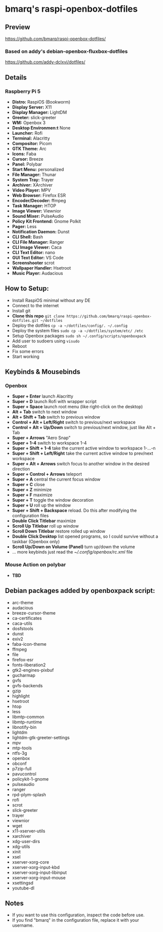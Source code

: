# bmarq's raspi-openbox-dotfiles
## Preview
https://github.com/bmarq/raspi-openbox-dotfiles/
<br />

### Based on addy's debian-openbox-fluxbox-dotfiles
https://github.com/addy-dclxvi/dotfiles/
<br />

## Details
### Raspberry Pi 5
- **Distro:** RaspiOS (Bookworm)
- **Display Server:** X11
- **Display Manager:** LightDM
- **Greeter:** slick-greeter
- **WM:** Openbox 3
- **Desktop Environmen:t** None
- **Launcher:** Rofi
- **Terminal:** Alacritty
- **Compositor:** Picom
- **GTK Theme:** Arc
- **Icons:** Faba
- **Cursor:** Breeze
- **Panel:** Polybar
- **Start Menu:** personalized
- **File Manager:** Thunar
- **System Tray:** Trayer
- **Archiver:** XArchiver
- **Video Player:** MPV
- **Web Browser:** Firefox ESR
- **Encoder/Decoder:** ffmpeg
- **Task Manager:** HTOP
- **Image Viewer:** Viewnior
- **Sound Mixer:** PulseAudio
- **Policy Kit Frontend:** Gnome Polkit
- **Pager:** Less
- **Notification Daemon:** Dunst
- **CLI Shell:** Bash
- **CLI File Manager:** Ranger
- **CLI Image Viewer:** Caca
- **CLI Text Editor:** nano
- **GUI Text Editor:** VS Code
- **Screenshooter** scrot
- **Wallpaper Handler:** Hsetroot
- **Music Player:** Audacious

## How to Setup:
- Install RaspiOS minimal without any DE
- Connect to the internet
- Install git
- **Clone this repo** `git clone https://github.com/bmarq/raspi-openbox-dotfiles.git ~/dotfiles`
- Deploy the dotfiles `cp -a ~/dotfiles/config/. ~/.config`
- Deploy the system files `sudo cp -a ~/dotfiles/system/etc/ /etc`
- Setup Openbox packages `sudo sh ~/.config/scripts/openboxpack`
- Add user to sudoers using `visudo`
- Reboot
- Fix some errors
- Start working

## Keybinds & Mousebinds
### Openbox
- **Super + Enter** launch Alacritty
- **Super + D** launch Rofi with wrapper script
- **Super + Space** launch root menu (like right-click on the desktop)
- **Alt + Tab** switch to next window
- **Alt + Shift + Tab** switch to previous window
- **Control + Alt + Left/Right** switch to previous/next workspace
- **Control + Alt + Up/Down**  switch to previous/next window, just like Alt + Tab
- **Super + Arrows** "Aero Snap"
- **Super + 1-4** switch to workspace 1-4
- **Super + Shift + 1-4** take the current active window to workspace 1-...-n
- **Super + Shift + Left/Right** take the current active window to prev/next workspace
- **Super + Alt + Arrows** switch focus to another window in the desired direction
- **Super + Control + Arrows** teleport
- **Super + A** central the current focus window
- **Super + C** close
- **Super + Z** minimize
- **Super + F** maximize
- **Super + T** toggle the window decoration
- **Super + U** roll up the window
- **Super + Shift + Backspace** reload. Do this after modifying the configuration files
- **Double Click Titlebar** maximize
- **Scroll Up Titlebar** roll up window
- **Scroll Down Titlebar** restore rolled up window
- **Double Click Desktop** list opened programs, so I could survive without a taskbar (Openbox only)
- **Scroll Up/Down on Volume (Panel)** turn up/down the volume
- ... more keybinds just read the *~/.config/openbox/rc.xml* file

### Mouse Action on polybar 
- **TBD**

## Debian packages added by openboxpack script:
- arc-theme
- audacious
- breeze-cursor-theme
- ca-certificates
- caca-utils
- dosfstools
- dunst
- exiv2
- faba-icon-theme
- ffmpeg
- file
- firefox-esr
- fonts-liberation2
- gtk2-engines-pixbuf
- gucharmap
- gvfs
- gvfs-backends
- gzip
- highlight
- hsetroot
- htop
- less
- libmtp-common
- libmtp-runtime 
- libnotify-bin
- lightdm
- lightdm-gtk-greeter-settings
- mpv
- mtp-tools
- ntfs-3g
- openbox
- obconf
- p7zip-full
- pavucontrol
- policykit-1-gnome
- pulseaudio
- ranger
- rpd-plym-splash
- rofi
- scrot
- slick-greeter
- trayer
- viewnior
- wget
- x11-xserver-utils
- xarchiver
- xdg-user-dirs
- xdg-utils
- xinit
- xsel
- xserver-xorg-core
- xserver-xorg-input-kbd
- xserver-xorg-input-libinput
- xserver-xorg-input-mouse
- xsettingsd
- youtube-dl

## Notes
- If you want to use this configuration, inspect the code before use.
- If you find "bmarq" in the configuration file, replace it with your username.
